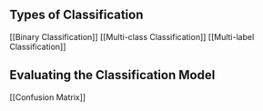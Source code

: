 ## Types of Classification

[[Binary Classification]]
[[Multi-class Classification]]
[[Multi-label Classification]]

## Evaluating the Classification Model
[[Confusion Matrix]]
